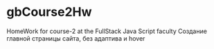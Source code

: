# gbCourse2Hw
HomeWork for course-2 at the FullStack Java Script faculty
Создание главной страницы сайта, без адаптива и hover
